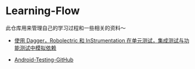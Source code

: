 # Learning-Flow
此仓库用来管理自己的学习过程和一些相关的资料～

+ [使用 Dagger，Robolectric 和 InStrumentation 在单元测试，集成测试与功能测试中模拟依赖](https://github.com/lovexiaov/Learning-Flow/blob/master/%5B译%5D使用%20Dagger，Robolectric%20和%20InStrumentation%20在单元测试，集成测试与功能测试中模拟依赖.md)

+ [Android-Testing-GitHub](https://github.com/lovexiaov/Learning-Flow/blob/master/Android-Testing-GitHub.md)

